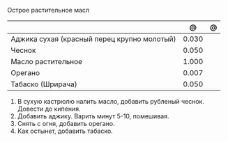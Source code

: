 Острое растительное масл

|                                             | @     | @   |
| ------------------------------------------- | ----- | --- |
| Аджика сухая (красный перец крупно молотый) | 0.030 |     |
| Чеснок                                      | 0.050 |     |
| Масло растительное                          | 1.000 |     |
| Орегано                                     | 0.007 |     |
| Табаско (Шрирача)                           | 0.050 |     |

1. В сухую кастрюлю налить масло, добавить рубленый чеснок. Довести до кипения.
2. Добавить аджику. Варить минут 5-10, помешивая.
3. Снять с огня, добавить орегано.
4. Как остынет, добавить табаско.